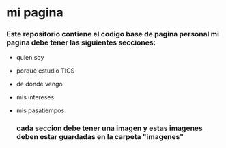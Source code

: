 # mi pagina
### Este repositorio contiene el codigo base de pagina personal mi pagina debe tener las siguientes secciones:
- quien soy
- porque estudio TICS
- de donde vengo
- mis intereses
- mis pasatiempos

  ### cada seccion debe tener una imagen y estas imagenes deben estar guardadas en la carpeta "imagenes"
